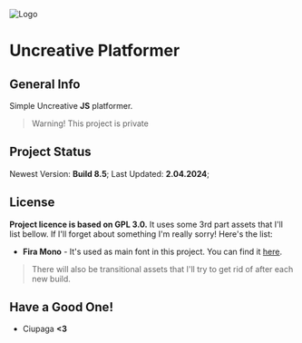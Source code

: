 ![Logo](https://cdn.discordapp.com/attachments/822928311487299687/1224346578400313374/Logo2.png?ex=661d289b&is=660ab39b&hm=29ff81c25cfdb09f9d1386dce7530d48acf1f193e9bdd2e56c5ef26cec607b2f&)
# Uncreative Platformer

## General Info
Simple Uncreative **JS** platformer.
> Warning! This project is private

## Project Status
Newest Version: **Build 8.5**;
Last Updated: **2.04.2024**;

## License
**Project licence is based on GPL 3.0.** It uses some 3rd part assets that I'll list bellow. If I'll forget about something I'm really sorry! Here's the list:
- **Fira Mono** - It's used as main font in this project. You can find it [here](https://github.com/mozilla/Fira).

> There will also be transitional assets that I'll try to get rid of after each new build.

## Have a Good One!
- Ciupaga **<3**

